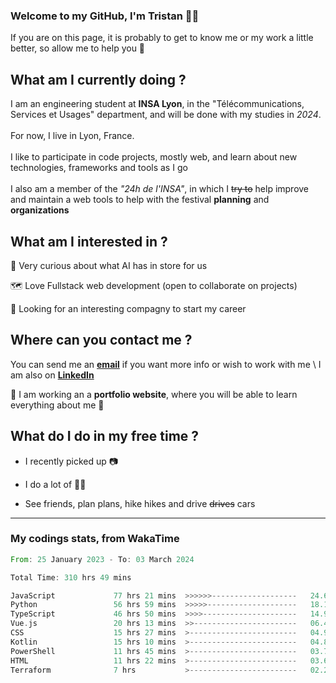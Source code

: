 ### Welcome to my GitHub, I'm Tristan 👨‍💻

If you are on this page, it is probably to get to know me or my work a little better, so allow me to help you 💁

## What am I currently doing ?

I am an engineering student at **INSA Lyon**, in the "Télécommunications, Services et Usages" department, and will be done with my studies in *2024*. \
\
For now, I live in Lyon, France. \
\
I like to participate in code projects, mostly web, and learn about new technologies, frameworks and tools as I go
\
\
I also am a member of the *"24h de l'INSA"*, in which I ~~try to~~  help improve and maintain a web tools to help with the festival **planning** and **organizations**

## What am I interested in ?
   
   🤖 Very curious about what AI has in store for us
   
   🗺️ Love Fullstack web development (open to collaborate on projects)

   🤔 Looking for an interesting compagny to start my career

## Where can you contact me ?

You can send me an **[email](mailto:tristan.dve@gmail.com)** if you want more info or wish to work with me \\
I am also on **[LinkedIn](https://www.linkedin.com/in/tristan-devin/)**

🚧 I am working an a **portfolio website**, where you will be able to learn everything about me 🚧

## What do I do in my free time ?

 - I recently picked up 📷
   
 - I do a lot of 🧗‍♂️
   
 - See friends, plan plans, hike hikes and drive ~~drives~~ cars

---
### My codings stats, from WakaTime

<!--START_SECTION:waka-->

```rust
From: 25 January 2023 - To: 03 March 2024

Total Time: 310 hrs 49 mins

JavaScript             77 hrs 21 mins  >>>>>>-------------------   24.65 %
Python                 56 hrs 59 mins  >>>>>--------------------   18.16 %
TypeScript             46 hrs 50 mins  >>>>---------------------   14.92 %
Vue.js                 20 hrs 13 mins  >>-----------------------   06.44 %
CSS                    15 hrs 27 mins  >------------------------   04.93 %
Kotlin                 15 hrs 10 mins  >------------------------   04.84 %
PowerShell             11 hrs 45 mins  >------------------------   03.75 %
HTML                   11 hrs 22 mins  >------------------------   03.63 %
Terraform              7 hrs           >------------------------   02.23 %
```

<!--END_SECTION:waka-->
